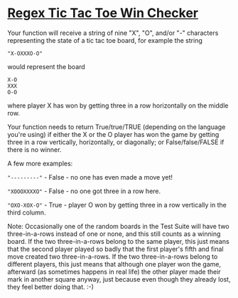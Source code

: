 # [Regex Tic Tac Toe Win Checker](https://www.codewars.com/kata/regex-tic-tac-toe-win-checker "https://www.codewars.com/kata/582e0450fe38013dbc0002d3")

Your function will receive a string of nine "X", "O", and/or "-" characters representing the state of a tic tac toe board, for example the string 
```
"X-OXXXO-O"
```
would represent the board
```
X-O
XXX
O-O
```
where player X has won by getting three in a row horizontally on the middle row.

Your function needs to return True/true/TRUE (depending on the language you're using) if either the X or the O player has won the game by getting three in a row vertically, horizontally, or diagonally; or False/false/FALSE if there is no winner.

A few more examples:

`"---------"` - False - no one has even made a move yet!

`"XOOOXXXXO"` - False - no one got three in a row here.

`"OXO-XOX-O"` - True - player O won by getting three in a row vertically in the third column.

Note: Occasionally one of the random boards in the Test Suite will have two three-in-a-rows instead of one or none, and this still counts as a winning board. If the two three-in-a-rows belong to the same player, this just means that the second player played so badly that the first player's fifth and final move created two three-in-a-rows. If the two three-in-a-rows belong to different players, this just means that although one player won the game, afterward (as sometimes happens in real life) the other player made their mark in another square anyway, just because even though they already lost, they feel better doing that. :-)